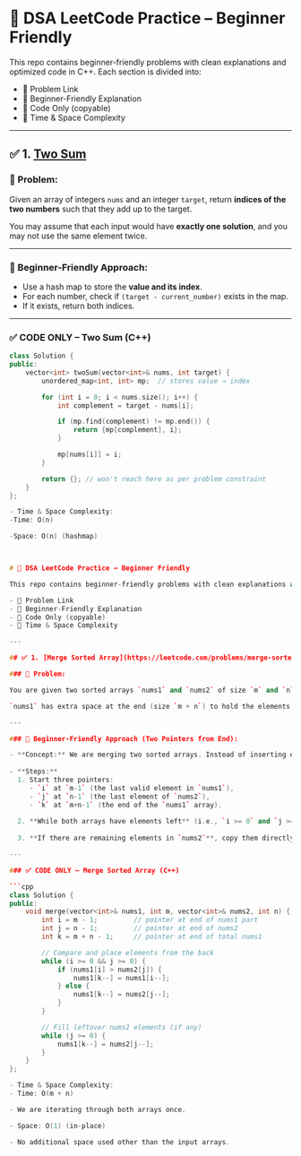 # 🧠 DSA LeetCode Practice – Beginner Friendly

This repo contains beginner-friendly problems with clean explanations and optimized code in C++. Each section is divided into:

- 🔹 Problem Link
- 🔹 Beginner-Friendly Explanation
- 🔹 Code Only (copyable)
- 🔹 Time & Space Complexity

---

## ✅ 1. [Two Sum](https://leetcode.com/problems/two-sum/)

### 🧾 Problem:
Given an array of integers `nums` and an integer `target`, return **indices of the two numbers** such that they add up to the target.

You may assume that each input would have **exactly one solution**, and you may not use the same element twice.

---

### 🧠 Beginner-Friendly Approach:

- Use a hash map to store the **value and its index**.
- For each number, check if `(target - current_number)` exists in the map.
- If it exists, return both indices.

---

### ✅ CODE ONLY – Two Sum (C++)

```cpp
class Solution {
public:
    vector<int> twoSum(vector<int>& nums, int target) {
        unordered_map<int, int> mp;  // stores value → index

        for (int i = 0; i < nums.size(); i++) {
            int complement = target - nums[i];

            if (mp.find(complement) != mp.end()) {
                return {mp[complement], i};
            }

            mp[nums[i]] = i;
        }

        return {}; // won't reach here as per problem constraint
    }
};

- Time & Space Complexity:
-Time: O(n)

-Space: O(n) (hashmap)



# 🧠 DSA LeetCode Practice – Beginner Friendly

This repo contains beginner-friendly problems with clean explanations and optimized code in C++. Each section is divided into:

- 🔹 Problem Link
- 🔹 Beginner-Friendly Explanation
- 🔹 Code Only (copyable)
- 🔹 Time & Space Complexity

---

## ✅ 1. [Merge Sorted Array](https://leetcode.com/problems/merge-sorted-array/)

### 🧾 Problem:

You are given two sorted arrays `nums1` and `nums2` of size `m` and `n` respectively. Merge `nums2` into `nums1` as one sorted array **in-place**.

`nums1` has extra space at the end (size `m + n`) to hold the elements of `nums2`.

---

### 🧠 Beginner-Friendly Approach (Two Pointers from End):

- **Concept:** We are merging two sorted arrays. Instead of inserting elements at the beginning (which would be inefficient), we will start filling the merged array from the **end** to keep the order intact.
  
- **Steps:**
  1. Start three pointers:  
     - `i` at `m-1` (the last valid element in `nums1`),  
     - `j` at `n-1` (the last element of `nums2`),  
     - `k` at `m+n-1` (the end of the `nums1` array).
     
  2. **While both arrays have elements left** (i.e., `i >= 0` and `j >= 0`), compare the elements at `nums1[i]` and `nums2[j]`, and insert the larger one at `nums1[k]`.
  
  3. **If there are remaining elements in `nums2`**, copy them directly into `nums1`.

---

### ✅ CODE ONLY – Merge Sorted Array (C++)

```cpp
class Solution {
public:
    void merge(vector<int>& nums1, int m, vector<int>& nums2, int n) {
        int i = m - 1;         // pointer at end of nums1 part
        int j = n - 1;         // pointer at end of nums2
        int k = m + n - 1;     // pointer at end of total nums1

        // Compare and place elements from the back
        while (i >= 0 && j >= 0) {
            if (nums1[i] > nums2[j]) {
                nums1[k--] = nums1[i--];
            } else {
                nums1[k--] = nums2[j--];
            }
        }

        // Fill leftover nums2 elements (if any)
        while (j >= 0) {
            nums1[k--] = nums2[j--];
        }
    }
};

- Time & Space Complexity:
- Time: O(m + n)

- We are iterating through both arrays once.

- Space: O(1) (in-place)

- No additional space used other than the input arrays.
